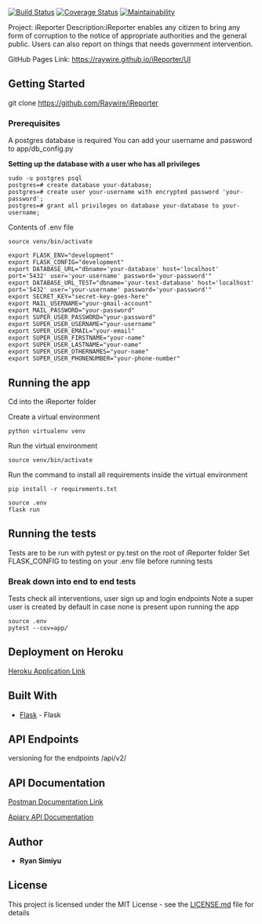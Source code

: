 [![Build Status](https://travis-ci.org/Raywire/iReporter.svg?branch=ft-user-endpoins-162357018)](https://travis-ci.org/Raywire/iReporter)
[![Coverage Status](https://coveralls.io/repos/github/Raywire/iReporter/badge.svg?branch=develop)](https://coveralls.io/github/Raywire/iReporter?branch=develop)
[![Maintainability](https://api.codeclimate.com/v1/badges/1569388b5eb50371ab82/maintainability)](https://codeclimate.com/github/Raywire/iReporter/maintainability)

Project: iReporter
Description:iReporter enables any citizen to bring any form of corruption to the notice of appropriate authorities and the
general public. Users can also report on things that needs government intervention.

GitHub Pages Link: https://raywire.github.io/iReporter/UI

## Getting Started

git clone https://github.com/Raywire/iReporter

### Prerequisites

A postgres database is required
You can add your username and password to app/db_config.py

**Setting up the database with a user who has all privileges**
```
sudo -u postgres psql
postgres=# create database your-database;
postgres=# create user your-username with encrypted password 'your-password';
postgres=# grant all privileges on database your-database to your-username;
```
Contents of .env file
```
source venv/bin/activate

export FLASK_ENV="development"
export FLASK_CONFIG="development"
export DATABASE_URL="dbname='your-database' host='localhost' port='5432' user='your-username' password='your-password'"
export DATABASE_URL_TEST="dbname='your-test-database' host='localhost' port='5432' user='your-username' password='your-password'"
export SECRET_KEY="secret-key-goes-here"
export MAIL_USERNAME="your-gmail-account"
export MAIL_PASSWORD="your-password"
export SUPER_USER_PASSWORD="your-password"
export SUPER_USER_USERNAME="your-username"
export SUPER_USER_EMAIL="your-email"
export SUPER_USER_FIRSTNAME="your-name"
export SUPER_USER_LASTNAME="your-name"
export SUPER_USER_OTHERNAMES="your-name"
export SUPER_USER_PHONENUMBER="your-phone-number"

```
## Running the app
Cd into the iReporter folder

Create a virtual environment

```
python virtualenv venv
```
Run the virtual environment

```
source venv/bin/activate
```
Run the command to install all requirements inside the virtual environment

```
pip install -r requirements.txt
```
```
source .env
flask run
```

## Running the tests

Tests are to be run with pytest or py.test on the root of iReporter folder
Set FLASK_CONFIG to testing on your .env file before running tests

### Break down into end to end tests

Tests check all interventions, user sign up and login endpoints
Note a super user is created by default in case none is present upon running the app

```
source .env
pytest --cov=app/
```


## Deployment on Heroku

[Heroku Application Link](https://enigmatic-inlet-54773.herokuapp.com/api/v2/auth/signup)

## Built With

* [Flask](http://flask.pocoo.org/docs/dev/) - Flask


## API Endpoints

versioning for the endpoints
/api/v2/

## API Documentation
[Postman Documentation Link](https://web.postman.co/collections/5905120-3d945622-5406-4eb7-97a0-d4b439dd7f4a?workspace=17077477-b7d0-4571-89d7-427b4b5a1bd8)

[Apiary API Documentation](https://ireporter14.docs.apiary.io/#)


## Author

* **Ryan Simiyu** 

## License

This project is licensed under the MIT License - see the [LICENSE.md](LICENSE.md) file for details